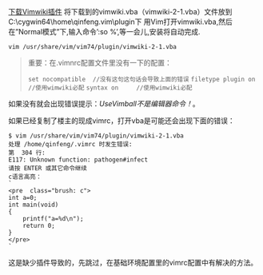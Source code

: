 <!---title:vimwiki安装-->

[下载Vimwiki插件](http://www.vim.org/scripts/script.php?script_id=2226)
将下载到的vimwiki.vba（vimwiki-2-1.vba）文件放到C:\cygwin64\home\qinfeng\.vim\plugin下 
用Vim打开vimwiki.vba,然后在”Normal模式”下,输入命令’:so %’,等一会儿,安装将自动完成.

`vim /usr/share/vim/vim74/plugin/vimwiki-2-1.vba`

>重要：在.vimnrc配置文件里没有一下的配置：
>
>`set nocompatible  //没有这句这句话会导致上面的错误`
>`filetype plugin on  //使用wimwiki必配`
>`syntax on     //使用wimwiki必配`

如果没有就会出现错误提示：*UseVimball不是编辑器命令！*。

如果已经复制了楼主的现成vimrc，打开vba是可能还会出现下面的错误：

    $ vim /usr/share/vim/vim74/plugin/vimwiki-2-1.vba
    处理 /home/qinfeng/.vimrc 时发生错误:
    第  304 行:
    E117: Unknown function: pathogen#infect
    请按 ENTER 或其它命令继续
    c语言高亮：
    `
    <pre  class="brush: c">
    int a=0;
    int main(void)
    {
        printf("a=%d\n");
        return 0;
    }
    </pre>
    `

这是缺少插件导致的，先跳过，在基础环境配置里的vimrc配置中有解决的方法。

